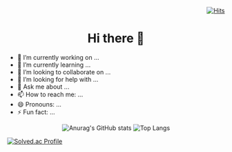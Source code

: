 <div align=right>
  
[![Hits](https://hits.seeyoufarm.com/api/count/incr/badge.svg?url=https%3A%2F%2Fgithub.com%2FYeongHyeon-Yun&count_bg=%2350CD41&title_bg=%23555555&icon=coronarenderer.svg&icon_color=%23D34848&title=hits&edge_flat=false)](https://hits.seeyoufarm.com)
  
  </div>
  
<div align=center><h1>Hi there 👋</h1></div>

- 🔭 I’m currently working on ...
- 🌱 I’m currently learning ...
- 👯 I’m looking to collaborate on ...
- 🤔 I’m looking for help with ...
- 💬 Ask me about ...
- 📫 How to reach me: ...
- 😄 Pronouns: ...
- ⚡ Fun fact: ...

<div align=center>

![Anurag's GitHub stats](https://github-readme-stats.vercel.app/api?username=YeongHyeon-Yun&show_icons=true&theme=vue-dark)
![Top Langs](https://github-readme-stats.vercel.app/api/top-langs/?username=YeongHyeon-Yun&layout=compact&theme=tokyonight)
  
  </div>


[![Solved.ac Profile](http://mazassumnida.wtf/api/generate_badge?boj=qorwns911)](https://solved.ac/qorwns911)
